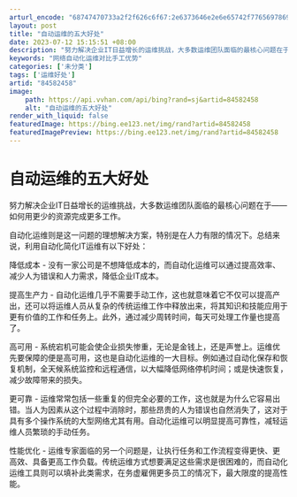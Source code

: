 ```yaml
---
arturl_encode: "68747470733a2f2f626c6f67:2e6373646e2e6e65742f77656978696e5f3433383332313537:2f61727469636c652f64657461696c732f3834353832343538"
layout: post
title: "自动运维的五大好处"
date: 2023-07-12 15:15:51 +08:00
description: "努力解决企业IT日益增长的运维挑战，大多数运维团队面临的最核心问题在于——自动化运维则是这一问题的理"
keywords: "网络自动化运维对比手工优势"
categories: ['未分类']
tags: ['运维好处']
artid: "84582458"
image:
    path: https://api.vvhan.com/api/bing?rand=sj&artid=84582458
    alt: "自动运维的五大好处"
render_with_liquid: false
featuredImage: https://bing.ee123.net/img/rand?artid=84582458
featuredImagePreview: https://bing.ee123.net/img/rand?artid=84582458
---
```


# 自动运维的五大好处

努力解决企业IT日益增长的运维挑战，大多数运维团队面临的最核心问题在于——如何用更少的资源完成更多工作。

自动化运维则是这一问题的理想解决方案，特别是在人力有限的情况下。总结来说，利用自动化简化IT运维有以下好处：

降低成本 - 没有一家公司是不想降低成本的，而自动化运维可以通过提高效率、减少人为错误和人力需求，降低企业IT成本。

提高生产力 - 自动化运维几乎不需要手动工作，这也就意味着它不仅可以提高产出，还可以将运维人员从复杂的传统运维工作中释放出来，将其知识和技能应用于更有价值的工作和任务上。此外，通过减少周转时间，每天可处理工作量也提高了。

高可用 - 系统宕机可能会使企业损失惨重，无论是金钱上，还是声誉上。运维优先要保障的便是高可用，这也是自动化运维的一大目标。例如通过自动化保存和恢复机制，全天候系统监控和远程通信，以大幅降低网络停机时间；或是快速恢复，减少故障带来的损失。

更可靠 - 运维常常包括一些重复的但完全必要的工作，这也就是为什么它容易出错。当人为因素从这个过程中消除时，那些昂贵的人为错误也自然消失了，这对于具有多个操作系统的大型网络尤其有用。自动化运维可以明显提高可靠性，减轻运维人员繁琐的手动任务。

性能优化 - 运维专家面临的另一个问题是，让执行任务和工作流程变得更快、更高效、具备更高工作负载。传统运维方式想要满足这些需求是很困难的，而自动化运维工具则可以填补此类需求，在务虚雇佣更多员工的情况下，最大限度的提高性能。